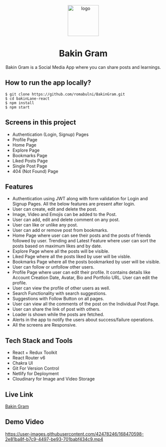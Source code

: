 
<div align="center">
  <img src="https://res.cloudinary.com/dtrjdcrme/image/upload/v1649999358/quiz/logo_an0oti.webp" height="100" width="100" alt="logo"/>
  <h1>Bakin Gram</h1>
    <p>Bakin Gram is a Social Media App where you can share posts and learnings.</p>
 </div>

## How to run the app locally?
```
$ git clone https://github.com/romabulni/BakinGram.git
$ cd bakinLane-react
$ npm install
$ npm start
```

## Screens in this project
- Authentication (Login, Signup) Pages
- Profile Page
- Home Page
- Explore Page
- Bookmarks Page
- Liked Posts Page
- Single Post Page
- 404 (Not Found) Page

## Features
- Authentication using JWT along with form validation for Login and Signup Pages. All the below features are present after login.
- User can create, edit and delete the post.
- Image, Video and Emojis can be added to the Post.
- User can add, edit and delete comment on any post.
- User can like or unlike any post.
- User can add or remove post from bookmarks.
- Home Page where user can see their posts and the posts of friends followed by user. Trending and Latest Feature where user can sort the posts based on maximum likes and by date.
- Explore Page where all the posts will be visible.
- Liked Page where all the posts liked by user will be visble.
- Bookmarks Page where all the posts bookmarked by user will be visible.
- User can follow or unfollow other users.
- Profile Page where user can edit their profile. It contains details like Account Creation Date, Avatar, Bio and Portfolio URL. User can edit the profile.
- User can view the profile of other users as well.
- Search Functionality with search suggestions.
- Suggestions with Follow Button on all pages.
- User can view all the comments of the post on the Individual Post Page.
- User can share the link of post with others.
- Loader is shown while the posts are fetched.
- Alerts in the app to notify the users about success/failure operations.
- All the screens are Responsive.

## Tech Stack and Tools
- React + Redux Toolkit
- React Router v6
- Chakra UI
- Git For Version Control
- Netlify for Deployment
- Cloudinary for Image and Video Storage

## Live Link
[Bakin Gram](https://bakingram.netlify.app/)

## Demo Video


https://user-images.githubusercontent.com/42478246/168470598-2e81ba8f-b7c9-4497-be93-701babf434c9.mp4





